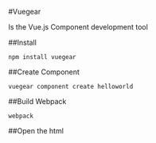 #Vuegear

Is the Vue.js Component development tool 

##Install

```
npm install vuegear
```

##Create Component

```
vuegear component create helloworld
```

##Build Webpack

```
webpack 
```

##Open the html